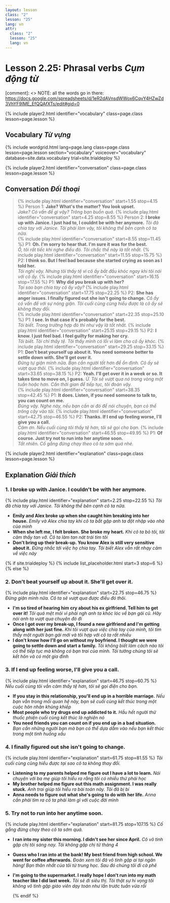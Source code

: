```yaml
---
layout: lesson
class: "2"
lesson: "25"
lang: vn
attr:
  class: "2"
  lesson: "25"
  lang: vn
---
```



# Lesson 2.25: Phrasal verbs  *Cụm động từ*

[comment]: <> NOTE: all the words go in there: https://docs.google.com/spreadsheets/d/1eR2dAVnsdWWox6CqvY4HZwZd3VhYF9IME_EfQQAfXTs/edit#gid=0

{% include player2.html identifier="vocabulary" class=page.class lesson=page.lesson %}
## Vocabulary *Từ vựng*

{% include wordgrid.html lang=page.lang
		class=page.class 
		lesson=page.lesson 
		section="vocabulary"
		voiceover="vocabulary"
		database=site.data.vocabulary 
		trial=site.trialdeploy %}


{% include player2.html identifier="conversation" class=page.class lesson=page.lesson %}

## Conversation *Đối thoại*

> {% include play.html identifier="conversation" start=1.55 stop=4.15 %} Person 1: **Jake? What's the matter? You look upset.**    
*Jake? Có vấn đề gì vậy? Trông bạn buồn quá.*
> {% include play.html identifier="conversation" start=4.25 stop=8.55 %} Person 2: **I broke up with Janice. I just had to, I couldnt be with her anymore.** 
*Tôi đã chia tay với Janice. Tôi phải làm vậy, tôi không thể bên cạnh cô ta nữa.*     
> {% include play.html identifier="conversation" start=8.55 stop=11.45 %} P1: **Oh. I'm sorry to hear that. I'm sure it was for the best.**     
*Ồ, tôi rất tiếc khi nghe điều đó. Tôi chắc thế này là tốt nhất.*
> {% include play.html identifier="conversation" start=11.55 stop=15.75 %} P2: **I think so. But I feel bad because she started crying as soon as I told her.**  
*Tôi nghĩ vậy. Nhưng tôi thấy tệ vì cô ấy bắt đầu khóc ngay khi tôi nói với cô ấy.* 
> {% include play.html identifier="conversation" start=16.15 stop=17.55 %} P1: **Why did you break up with her?**   
*Tại sao bạn chia tay cô ấy vậy?*
> {% include play.html identifier="conversation" start=17.75 stop=22.25 %} P2: **She has anger issues. I finally figured out she isn't going to change.** 
*Cô ấy có vấn đề với sự nóng giận. Tôi cuối cùng cũng hiểu được là cô ấy sẽ không thay đổi.*   
> {% include play.html identifier="conversation" start=22.35 stop=25.10 %} P1: **I see. In that case it's probably for the best.**   
*Tôi biết. Trong trường hợp đó thì như vậy là tốt nhất.*
> {% include play.html identifier="conversation" start=25.15 stop=29.15 %} P2: **I know. I just feel bad. I feel guilty for making her cry.**  
*Tôi biết. Tôi chỉ thấy tệ. Tôi thấy mình có lỗi vì làm cho cô ấy khóc.* 
> {% include play.html identifier="conversation" start=29.25 stop=33.15 %} P1: **Don't beat yourself up about it. You need someone better to settle down with. She'll get over it.**   
*Đừng tự giận mình nữa. Bạn cần người tốt hơn để ổn định. Cô ấy sẽ vượt qua thôi.*
> {% include play.html identifier="conversation" start=33.65 stop=38.15 %} P2: **Yeah. I'll get over it in a week or so. It takes time to move on, I guess.** 
*Ừ. Tôi sẽ vượt qua nó trong vòng một tuần hoặc hơn. Cần thời gian để tiếp tục, tôi đoán vậy.*  
> {% include play.html identifier="conversation" start=38.35 stop=42.45 %} P1: **It does. Listen, if you need someone to talk to, you can count on me.**   
*Đúng vậy. Nghe này, nếu bạn cần ai đó để nói chuyện, bạn có thể trông cậy vào tôi.*
> {% include play.html identifier="conversation" start=42.75 stop=46.55 %} P2: **Thanks. If I end up feeling worse, I'll give you a call.**  
*Cảm ơn. Nếu cuối cùng tôi thấy tệ hơn, tôi sẽ gọi cho bạn.*
> {% include play.html identifier="conversation" start=46.55 stop=49.95 %} P1: **Of course. Just try not to run into her anytime soon.**   
*Tất nhiên. Cố gắng đừng chạy theo cô ta sớm quá nhé.*

{% include player2.html identifier="explanation" class=page.class lesson=page.lesson %}
 

## Explanation *Giải thích*
### 1.  I broke up with Janice. I couldn't be with her anymore.
{% include play.html identifier="explanation" start=2.25 stop=22.55 %}
*Tôi đã chia tay với Janice. Tôi không thể bên cạnh cô ta nữa.*
- **Emily and Alex broke up when she caught him breaking into her house.** *Emily và Alex chia tay khi cô ta bắt gặp anh ta đột nhập vào nhà của mình*
- **When she left me, I felt broken. She broke my heart.** *Khi cô ta bỏ tôi, tôi cảm thấy tan vỡ. Cô ta làm tan nát trái tim tôi*
- **Don't bring up their break-up. You know Alex is still very sensitive about it.** *Đừng nhắc tới việc họ chia tay. Tôi biết Alex vẫn rất nhạy cảm về việc này*


{% if site.trialdeploy %}
  {% include list_placeholder.html start=3 stop=6 %}
  {% else %}


### 2. Don't beat yourself up about it. She'll get over it. 
{% include play.html identifier="explanation" start=22.75 stop=46.75 %}
*Đừng giận mình nữa. Cô ta sẽ vượt qua được điều đó thôi.*
- **I'm so tired of hearing him cry about his ex girlfriend. Tell him to get over it!** *Tôi quá mệt mỏi vì phải ngh anh ta khóc lóc về bạn gái cũ. Hãy nói anh ta vượt qua chuyện đó đi*
- **Once I got over my break-up, I found a new girlfriend and I'm getting along with her just fine.** *Khi tôi vượt qua việc chia tay của mình, tôi tìm thấy một người bạn gái mới và tôi hợp với cô ta rất nhiều*
- **I don't know how I'll go on without my boyfriend. I thought we were going to settle down and start a family.** *Tôi không biết làm cách nào tôi có thể tiếp tục mà không có bạn trai của mình. Tôi tưởng chúng tôi sẽ kết hôn và có một gia đình*

### 3. If I end up feeling worse, I'll give you a call.
{% include play.html identifier="explanation" start=46.75 stop=60.75 %}
*Nếu cuối cùng tôi vẫn cảm thấy tệ hơn, tôi sẽ gọi điện cho bạn.*
- **If you stay in this relationship, you'll end up in a horrible marriage.** *Nếu bạn vẫn trong mối quan hệ này, bạn sẽ cuối cùng kết thúc trong một cuộc hôn nhân khủng khiếp*
- **Most people who try drugs end up addicted to it.** *Hầu hết người thử thuốc phiện cuối cùng kết thúc là nghiện nó*
- **You need friends you can count on if you end up in a bad situation.** *Bạn cần những người bạn mà bạn có thể dựa dẫm vào nếu bạn kết thúc trong một tình huống xấu*

### 4. I finally figured out she isn't going to change.
{% include play.html identifier="explanation" start=61.75 stop=81.55 %}
*Tôi cuối cùng cũng hiểu được tại sao cô ta không thay đổi.*
- **Listening to my parents helped me figure out I have a lot to learn.** *Nói chuyện với ba mẹ giúp tôi hiểu ra rằng tôi có nhiều thứ phải học*
- **My brother helped me figure out this math assignment. I was really stuck.** *Anh trai giúp tôi hiểu ra bài toán này. Tôi đã bị bí* 
- **Anna needs to figure out what she's going to do with her life.** *Anna cần phải tìm ra cô ta phải làm gì với cuộc đời mình*

### 5. Try not to run into her anytime soon.
{% include play.html identifier="explanation" start=81.75 stop=107.15 %}
*Cố gắng đừng chạy theo cô ta sớm quá.*
- **I ran into my sister this morning. I didn't see her since April.** *Cô vô tình gặp chị tôi sáng nay. Tôi không gặp chị từ tháng 4*
- **Guess who I ran into at the bank! My best friend from high school. We went for coffee afterwards.** *Đoán xem tôi đã vô tình gặp ai tại ngân hàng! Bạn thân nhất của tôi từ trung học. Sau đó chúng tôi đi cà phê*
- **I'm going to the supermarket. I really hope I don't run into my math teacher like I did last week.**  *Tôi sẽ đi siêu thị. Tôi thật sự hi vọng tôi không vô tình gặp giáo viên dạy toán như lần trước tuần vừa rồi*

  {% endif %}